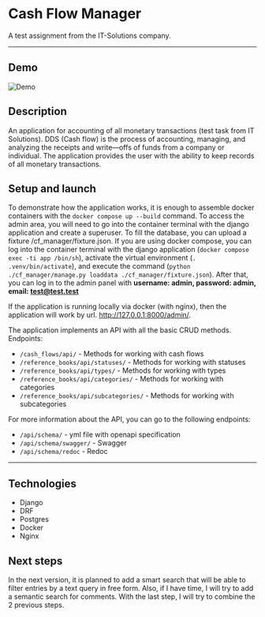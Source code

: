 # Cash Flow Manager
A test assignment from the IT-Solutions company.

---

## Demo
![Demo](demo.gif)

## Description
An application for accounting of all monetary transactions 
(test task from IT Solutions). DDS (Cash flow) is the process of accounting, 
managing, and analyzing the receipts and write—offs of funds from a company or 
individual. The application provides the user with the ability to keep records 
of all monetary transactions.

## Setup and launch
To demonstrate how the application works, it is enough to assemble docker containers with 
the ```docker compose up --build``` command. To access the admin area, you will need to go into 
the container terminal with the django application and create a superuser. 
To fill the database, you can upload a fixture /cf_manager/fixture.json. 
If you are using docker compose, you can log into the container terminal 
with the django application (```docker compose exec -ti app /bin/sh```), 
activate the virtual environment (```. .venv/bin/activate```), 
and execute the command (```python ./cf_manager/manage.py loaddata ./cf_manager/fixture.json```).
After that, you can log in to the admin panel with 
**username: admin, password: admin, email: test@test.test**

If the application is running locally via docker (with nginx), 
then the application will work by url. http://127.0.0.1:8000/admin/.

The application implements an API with all the basic CRUD methods. Endpoints:

- ```/cash_flows/api/``` - Methods for working with cash flows
- ```/reference_books/api/statuses/``` - Methods for working with statuses
- ```/reference_books/api/types/``` - Methods for working with types
- ```/reference_books/api/categories/``` - Methods for working with categories
- ```/reference_books/api/subcategories/``` - Methods for working with subcategories

For more information about the API, you can go to the following endpoints:
- ```/api/schema/``` - yml file with openapi specification
- ```/api/schema/swagger/``` - Swagger
- ```/api/schema/redoc``` - Redoc
___

## Technologies
- Django
- DRF
- Postgres
- Docker
- Nginx

## Next steps
In the next version, it is planned to add a smart search that will be able 
to filter entries by a text query in free form. Also, if I have time, 
I will try to add a semantic search for comments. With the last step, 
I will try to combine the 2 previous steps.
